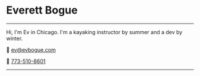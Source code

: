 # Everett Bogue

---

Hi, I'm Ev in Chicago. I'm a kayaking instructor by summer and a dev by winter.

📧 [ev@evbogue.com](mailto:ev@evbogue.com)

📱 [773-510-8601](tel:7735108601)

---

